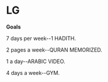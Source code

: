 # LG
**Goals**

7 days per week--1 HADITH.

2 pages a week--QURAN MEMORIZED.

1 a day--ARABIC VIDEO.

4 days a week--GYM.

